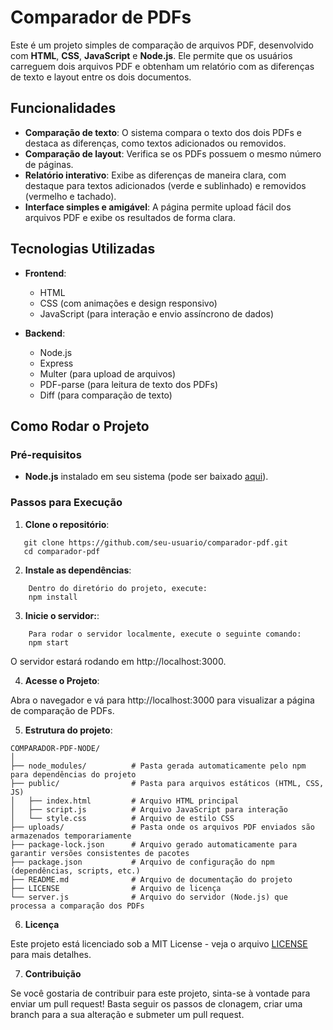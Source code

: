 # Comparador de PDFs

Este é um projeto simples de comparação de arquivos PDF, desenvolvido com **HTML**, **CSS**, **JavaScript** e **Node.js**. Ele permite que os usuários carreguem dois arquivos PDF e obtenham um relatório com as diferenças de texto e layout entre os dois documentos.

## Funcionalidades

- **Comparação de texto**: O sistema compara o texto dos dois PDFs e destaca as diferenças, como textos adicionados ou removidos.
- **Comparação de layout**: Verifica se os PDFs possuem o mesmo número de páginas.
- **Relatório interativo**: Exibe as diferenças de maneira clara, com destaque para textos adicionados (verde e sublinhado) e removidos (vermelho e tachado).
- **Interface simples e amigável**: A página permite upload fácil dos arquivos PDF e exibe os resultados de forma clara.

## Tecnologias Utilizadas

- **Frontend**:
  - HTML
  - CSS (com animações e design responsivo)
  - JavaScript (para interação e envio assíncrono de dados)

- **Backend**:
  - Node.js
  - Express
  - Multer (para upload de arquivos)
  - PDF-parse (para leitura de texto dos PDFs)
  - Diff (para comparação de texto)

## Como Rodar o Projeto

### Pré-requisitos

- **Node.js** instalado em seu sistema (pode ser baixado [aqui](https://nodejs.org/)).

### Passos para Execução

1. **Clone o repositório**:

```plaintext
   git clone https://github.com/seu-usuario/comparador-pdf.git
   cd comparador-pdf
```

2. **Instale as dependências**:
```plaintext
    Dentro do diretório do projeto, execute:
    npm install
```

3. **Inicie o servidor:**:
```plaintext
    Para rodar o servidor localmente, execute o seguinte comando:
    npm start
```
   O servidor estará rodando em http://localhost:3000.

4. **Acesse o Projeto**:

Abra o navegador e vá para http://localhost:3000 para visualizar a página de comparação de PDFs.

5. **Estrutura do projeto**:

```plaintext
COMPARADOR-PDF-NODE/
│
├── node_modules/          # Pasta gerada automaticamente pelo npm para dependências do projeto
├── public/                # Pasta para arquivos estáticos (HTML, CSS, JS)
│   ├── index.html         # Arquivo HTML principal
│   ├── script.js          # Arquivo JavaScript para interação
│   └── style.css          # Arquivo de estilo CSS
├── uploads/               # Pasta onde os arquivos PDF enviados são armazenados temporariamente
├── package-lock.json      # Arquivo gerado automaticamente para garantir versões consistentes de pacotes
├── package.json           # Arquivo de configuração do npm (dependências, scripts, etc.)
├── README.md              # Arquivo de documentação do projeto
├── LICENSE                # Arquivo de licença
└── server.js              # Arquivo do servidor (Node.js) que processa a comparação dos PDFs
```

6. **Licença**

Este projeto está licenciado sob a MIT License - veja o arquivo [LICENSE](LICENSE) para mais detalhes.

7. **Contribuição**

Se você gostaria de contribuir para este projeto, sinta-se à vontade para enviar um pull request! Basta seguir os passos de clonagem, criar uma branch para a sua alteração e submeter um pull request.